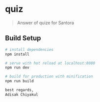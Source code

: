 # quiz

> Answer of quize for Santora

## Build Setup

``` bash
# install dependencies
npm install

# serve with hot reload at localhost:8080
npm run dev

# build for production with minification
npm run build

best regards,
Adisak Chiyakul
